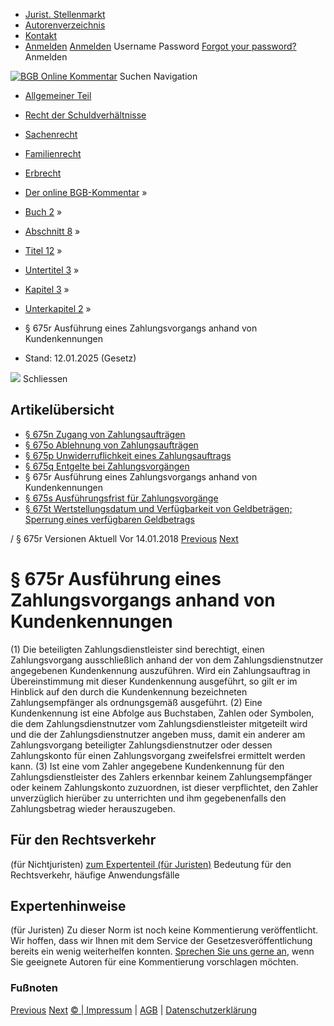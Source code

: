   * [Jurist. Stellenmarkt](https://bgb.kommentar.de/Buch-2/Abschnitt-8/Titel-12/Untertitel-3/Kapitel-3/Unterkapitel-2/</job-board> "Jurist. Stellenmarkt")
  * [Autorenverzeichnis](https://bgb.kommentar.de/Buch-2/Abschnitt-8/Titel-12/Untertitel-3/Kapitel-3/Unterkapitel-2/</Autorenverzeichnis> "Autorenverzeichnis")
  * [Kontakt](https://bgb.kommentar.de/Buch-2/Abschnitt-8/Titel-12/Untertitel-3/Kapitel-3/Unterkapitel-2/</Kontakt>)
  * [Anmelden](https://bgb.kommentar.de/Buch-2/Abschnitt-8/Titel-12/Untertitel-3/Kapitel-3/Unterkapitel-2/<#login> "show login form") [Anmelden](https://bgb.kommentar.de/Buch-2/Abschnitt-8/Titel-12/Untertitel-3/Kapitel-3/Unterkapitel-2/<#> "hide login form") Username Password
[Forgot your password?](https://bgb.kommentar.de/Buch-2/Abschnitt-8/Titel-12/Untertitel-3/Kapitel-3/Unterkapitel-2/</user/forgotpassword>) Anmelden 


[![BGB Online Kommentar](https://bgb.kommentar.de/extension/bgb/design/bgb/images/logo.png)](https://bgb.kommentar.de/Buch-2/Abschnitt-8/Titel-12/Untertitel-3/Kapitel-3/Unterkapitel-2/</> "BGB Online Kommentar")
Suchen
Navigation
  * [Allgemeiner Teil](https://bgb.kommentar.de/Buch-2/Abschnitt-8/Titel-12/Untertitel-3/Kapitel-3/Unterkapitel-2/</Buch-1>)
  * [Recht der Schuldverhältnisse](https://bgb.kommentar.de/Buch-2/Abschnitt-8/Titel-12/Untertitel-3/Kapitel-3/Unterkapitel-2/</Buch-2>)
  * [Sachenrecht](https://bgb.kommentar.de/Buch-2/Abschnitt-8/Titel-12/Untertitel-3/Kapitel-3/Unterkapitel-2/</Buch-3>)
  * [Familienrecht](https://bgb.kommentar.de/Buch-2/Abschnitt-8/Titel-12/Untertitel-3/Kapitel-3/Unterkapitel-2/</Buch-4>)
  * [Erbrecht](https://bgb.kommentar.de/Buch-2/Abschnitt-8/Titel-12/Untertitel-3/Kapitel-3/Unterkapitel-2/</Buch-5>)


  * [Der online BGB-Kommentar](https://bgb.kommentar.de/Buch-2/Abschnitt-8/Titel-12/Untertitel-3/Kapitel-3/Unterkapitel-2/</>) »
  * [Buch 2](https://bgb.kommentar.de/Buch-2/Abschnitt-8/Titel-12/Untertitel-3/Kapitel-3/Unterkapitel-2/</Buch-2>) »
  * [Abschnitt 8](https://bgb.kommentar.de/Buch-2/Abschnitt-8/Titel-12/Untertitel-3/Kapitel-3/Unterkapitel-2/</Buch-2/Abschnitt-8>) »
  * [Titel 12](https://bgb.kommentar.de/Buch-2/Abschnitt-8/Titel-12/Untertitel-3/Kapitel-3/Unterkapitel-2/</Buch-2/Abschnitt-8/Titel-12>) »
  * [Untertitel 3](https://bgb.kommentar.de/Buch-2/Abschnitt-8/Titel-12/Untertitel-3/Kapitel-3/Unterkapitel-2/</Buch-2/Abschnitt-8/Titel-12/Untertitel-3>) »
  * [Kapitel 3](https://bgb.kommentar.de/Buch-2/Abschnitt-8/Titel-12/Untertitel-3/Kapitel-3/Unterkapitel-2/</Buch-2/Abschnitt-8/Titel-12/Untertitel-3/Kapitel-3>) »
  * [Unterkapitel 2](https://bgb.kommentar.de/Buch-2/Abschnitt-8/Titel-12/Untertitel-3/Kapitel-3/Unterkapitel-2/</Buch-2/Abschnitt-8/Titel-12/Untertitel-3/Kapitel-3/Unterkapitel-2>) »
  * § 675r Ausführung eines Zahlungsvorgangs anhand von Kundenkennungen 
  * Stand: 12.01.2025 (Gesetz) 


![](https://vg01.met.vgwort.de/na/1c9909529ead4f509072c06d9081a7d5)
Schliessen 
## Artikelübersicht
  * [ § 675n Zugang von Zahlungsaufträgen ](https://bgb.kommentar.de/Buch-2/Abschnitt-8/Titel-12/Untertitel-3/Kapitel-3/Unterkapitel-2/</Buch-2/Abschnitt-8/Titel-12/Untertitel-3/Kapitel-3/Unterkapitel-2/Zugang-von-Zahlungsauftraegen>)
  * [ § 675o Ablehnung von Zahlungsaufträgen ](https://bgb.kommentar.de/Buch-2/Abschnitt-8/Titel-12/Untertitel-3/Kapitel-3/Unterkapitel-2/</Buch-2/Abschnitt-8/Titel-12/Untertitel-3/Kapitel-3/Unterkapitel-2/Ablehnung-von-Zahlungsauftraegen>)
  * [ § 675p Unwiderruflichkeit eines Zahlungsauftrags ](https://bgb.kommentar.de/Buch-2/Abschnitt-8/Titel-12/Untertitel-3/Kapitel-3/Unterkapitel-2/</Buch-2/Abschnitt-8/Titel-12/Untertitel-3/Kapitel-3/Unterkapitel-2/Unwiderruflichkeit-eines-Zahlungsauftrags>)
  * [ § 675q Entgelte bei Zahlungsvorgängen ](https://bgb.kommentar.de/Buch-2/Abschnitt-8/Titel-12/Untertitel-3/Kapitel-3/Unterkapitel-2/</Buch-2/Abschnitt-8/Titel-12/Untertitel-3/Kapitel-3/Unterkapitel-2/Entgelte-bei-Zahlungsvorgaengen>)
  * § 675r Ausführung eines Zahlungsvorgangs anhand von Kundenkennungen 
  * [ § 675s Ausführungsfrist für Zahlungsvorgänge ](https://bgb.kommentar.de/Buch-2/Abschnitt-8/Titel-12/Untertitel-3/Kapitel-3/Unterkapitel-2/</Buch-2/Abschnitt-8/Titel-12/Untertitel-3/Kapitel-3/Unterkapitel-2/Ausfuehrungsfrist-fuer-Zahlungsvorgaenge>)
  * [ § 675t Wertstellungsdatum und Verfügbarkeit von Geldbeträgen; Sperrung eines verfügbaren Geldbetrags ](https://bgb.kommentar.de/Buch-2/Abschnitt-8/Titel-12/Untertitel-3/Kapitel-3/Unterkapitel-2/</Buch-2/Abschnitt-8/Titel-12/Untertitel-3/Kapitel-3/Unterkapitel-2/Wertstellungsdatum-und-Verfuegbarkeit-von-Geldbetraegen-Sperrung-eines-verfuegbaren-Geldbetrags>)


/ § 675r 
Versionen  Aktuell Vor 14.01.2018
[Previous](https://bgb.kommentar.de/Buch-2/Abschnitt-8/Titel-12/Untertitel-3/Kapitel-3/Unterkapitel-2/</Buch-2/Abschnitt-8/Titel-12/Untertitel-3/Kapitel-3/Unterkapitel-2/Entgelte-bei-Zahlungsvorgaengen> "§ 675q Entgelte bei Zahlungsvorgängen") [Next](https://bgb.kommentar.de/Buch-2/Abschnitt-8/Titel-12/Untertitel-3/Kapitel-3/Unterkapitel-2/</Buch-2/Abschnitt-8/Titel-12/Untertitel-3/Kapitel-3/Unterkapitel-2/Ausfuehrungsfrist-fuer-Zahlungsvorgaenge> "§ 675s Ausführungsfrist für Zahlungsvorgänge")
# § 675r Ausführung eines Zahlungsvorgangs anhand von Kundenkennungen
(1) Die beteiligten Zahlungsdienstleister sind berechtigt, einen Zahlungsvorgang ausschließlich anhand der von dem Zahlungsdienstnutzer angegebenen Kundenkennung auszuführen. Wird ein Zahlungsauftrag in Übereinstimmung mit dieser Kundenkennung ausgeführt, so gilt er im Hinblick auf den durch die Kundenkennung bezeichneten Zahlungsempfänger als ordnungsgemäß ausgeführt.
(2) Eine Kundenkennung ist eine Abfolge aus Buchstaben, Zahlen oder Symbolen, die dem Zahlungsdienstnutzer vom Zahlungsdienstleister mitgeteilt wird und die der Zahlungsdienstnutzer angeben muss, damit ein anderer am Zahlungsvorgang beteiligter Zahlungsdienstnutzer oder dessen Zahlungskonto für einen Zahlungsvorgang zweifelsfrei ermittelt werden kann.
(3) Ist eine vom Zahler angegebene Kundenkennung für den Zahlungsdienstleister des Zahlers erkennbar keinem Zahlungsempfänger oder keinem Zahlungskonto zuzuordnen, ist dieser verpflichtet, den Zahler unverzüglich hierüber zu unterrichten und ihm gegebenenfalls den Zahlungsbetrag wieder herauszugeben.
## Für den Rechtsverkehr 
(für Nichtjuristen)
[zum Expertenteil (für Juristen)](https://bgb.kommentar.de/Buch-2/Abschnitt-8/Titel-12/Untertitel-3/Kapitel-3/Unterkapitel-2/<#expertenhinweise>)
Bedeutung für den Rechtsverkehr, häufige Anwendungsfälle
## Expertenhinweise
(für Juristen)
Zu dieser Norm ist noch keine Kommentierung veröffentlicht. Wir hoffen, dass wir Ihnen mit dem Service der Gesetzesveröffentlichung bereits ein wenig weiterhelfen konnten. [Sprechen Sie uns gerne an](https://bgb.kommentar.de/Buch-2/Abschnitt-8/Titel-12/Untertitel-3/Kapitel-3/Unterkapitel-2/</Kontakt>), wenn Sie geeignete Autoren für eine Kommentierung vorschlagen möchten. 
### Fußnoten
[Previous](https://bgb.kommentar.de/Buch-2/Abschnitt-8/Titel-12/Untertitel-3/Kapitel-3/Unterkapitel-2/</Buch-2/Abschnitt-8/Titel-12/Untertitel-3/Kapitel-3/Unterkapitel-2/Entgelte-bei-Zahlungsvorgaengen> "§ 675q Entgelte bei Zahlungsvorgängen") [Next](https://bgb.kommentar.de/Buch-2/Abschnitt-8/Titel-12/Untertitel-3/Kapitel-3/Unterkapitel-2/</Buch-2/Abschnitt-8/Titel-12/Untertitel-3/Kapitel-3/Unterkapitel-2/Ausfuehrungsfrist-fuer-Zahlungsvorgaenge> "§ 675s Ausführungsfrist für Zahlungsvorgänge")
[© | Impressum](https://bgb.kommentar.de/Buch-2/Abschnitt-8/Titel-12/Untertitel-3/Kapitel-3/Unterkapitel-2/</Kontakt>) | [AGB](https://bgb.kommentar.de/Buch-2/Abschnitt-8/Titel-12/Untertitel-3/Kapitel-3/Unterkapitel-2/</AGB>) | [Datenschutzerklärung](https://bgb.kommentar.de/Buch-2/Abschnitt-8/Titel-12/Untertitel-3/Kapitel-3/Unterkapitel-2/</Datenschutzerklaerung-fuer-Leser>)
